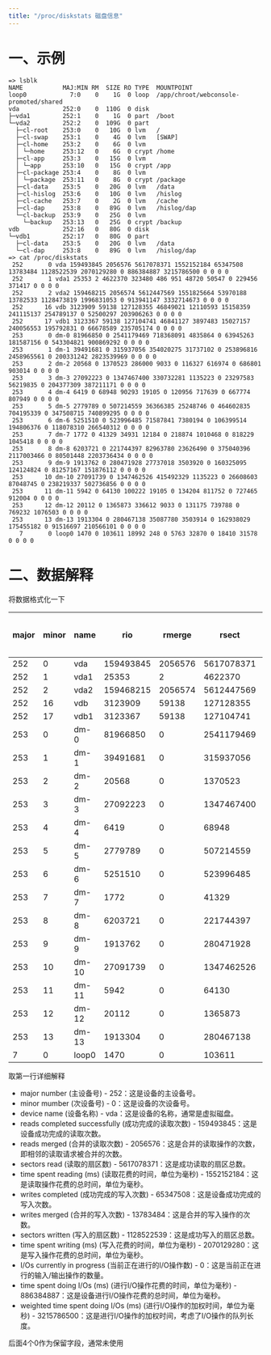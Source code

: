 ```yaml
---
title: "/proc/diskstats 磁盘信息"
---
```


# 一、示例

```shell
=> lsblk
NAME           MAJ:MIN RM  SIZE RO TYPE  MOUNTPOINT
loop0            7:0    0    1G  0 loop  /app/chroot/webconsole-promoted/shared
vda            252:0    0  110G  0 disk
├─vda1         252:1    0    1G  0 part  /boot
└─vda2         252:2    0  109G  0 part
  ├─cl-root    253:0    0   10G  0 lvm   /
  ├─cl-swap    253:1    0    4G  0 lvm   [SWAP]
  ├─cl-home    253:2    0    6G  0 lvm
  │ └─home     253:12   0    6G  0 crypt /home
  ├─cl-app     253:3    0   15G  0 lvm
  │ └─app      253:10   0   15G  0 crypt /app
  ├─cl-package 253:4    0    8G  0 lvm
  │ └─package  253:11   0    8G  0 crypt /package
  ├─cl-data    253:5    0   20G  0 lvm   /data
  ├─cl-hislog  253:6    0   10G  0 lvm   /hislog
  ├─cl-cache   253:7    0    2G  0 lvm   /cache
  ├─cl-dap     253:8    0   89G  0 lvm   /hislog/dap
  └─cl-backup  253:9    0   25G  0 lvm
    └─backup   253:13   0   25G  0 crypt /backup
vdb            252:16   0   80G  0 disk
└─vdb1         252:17   0   80G  0 part
  ├─cl-data    253:5    0   20G  0 lvm   /data
  └─cl-dap     253:8    0   89G  0 lvm   /hislog/dap
=> cat /proc/diskstats
 252       0 vda 159493845 2056576 5617078371 1552152184 65347508 13783484 1128522539 2070129280 0 886384887 3215786500 0 0 0 0
 252       1 vda1 25353 2 4622370 323480 486 951 48720 50547 0 229456 371417 0 0 0 0
 252       2 vda2 159468215 2056574 5612447569 1551825664 53970188 13782533 1128473819 1996831053 0 913941147 3332714673 0 0 0 0
 252      16 vdb 3123909 59138 127128355 46849021 12110593 15158359 241115137 254789137 0 52500297 203906263 0 0 0 0
 252      17 vdb1 3123367 59138 127104741 46841127 3897483 15027157 240056553 195792831 0 66678589 235705174 0 0 0 0
 253       0 dm-0 81966850 0 2541179469 718368091 4835864 0 63945263 181587156 0 543304821 900869292 0 0 0 0
 253       1 dm-1 39491681 0 315937056 354020275 31737102 0 253896816 2458965561 0 200331242 2823539969 0 0 0 0
 253       2 dm-2 20568 0 1370523 286000 9033 0 116327 616974 0 686801 903014 0 0 0 0
 253       3 dm-3 27092223 0 1347467400 330732281 1135223 0 23297583 56219835 0 204377309 387211171 0 0 0 0
 253       4 dm-4 6419 0 68948 90293 19105 0 120956 717639 0 667774 807949 0 0 0 0
 253       5 dm-5 2779789 0 507214559 36366385 25248746 0 464602835 704195339 0 347508715 740899295 0 0 0 0
 253       6 dm-6 5251510 0 523996485 71587841 7380194 0 106399514 194806376 0 118078310 266540312 0 0 0 0
 253       7 dm-7 1772 0 41329 34931 12184 0 218874 1010468 0 818229 1045418 0 0 0 0
 253       8 dm-8 6203721 0 221744397 82963780 23626490 0 375040396 2117003466 0 80501448 2203736434 0 0 0 0
 253       9 dm-9 1913762 0 280471928 27737018 3503920 0 160325095 124124824 0 81257167 151876112 0 0 0 0
 253      10 dm-10 27091739 0 1347462526 415492329 1135223 0 26608603 87048745 0 238219337 502736856 0 0 0 0
 253      11 dm-11 5942 0 64130 100222 19105 0 134204 811752 0 727465 912004 0 0 0 0
 253      12 dm-12 20112 0 1365873 336612 9033 0 131175 739788 0 769232 1076503 0 0 0 0
 253      13 dm-13 1913304 0 280467138 35087780 3503914 0 162938029 175455182 0 91516697 210566101 0 0 0 0
   7       0 loop0 1470 0 103611 18992 248 0 5763 32870 0 18410 31578 0 0 0 0
```

# 二、数据解释

将数据格式化一下

| major | minor | name  | rio       | rmerge  | rsect      | rtime spent(ms) | wio      | wmerge   | wsect      | wtime spent(ms) | running | time spent doing I/O(ms) | weighted time spent doing I/Os (ms) |
| ----- | ----- | ----- | --------- | ------- | ---------- | --------------- | -------- | -------- | ---------- | --------------- | ------- | ------------------------ | ----------------------------------- |
| 252   | 0     | vda   | 159493845 | 2056576 | 5617078371 | 1552152184      | 65347508 | 13783484 | 1128522539 | 2070129280      | 0       | 886384887                | 3215786500                          |
| 252   | 1     | vda1  | 25353     | 2       | 4622370    | 323480          | 486      | 951      | 48720      | 50547           | 0       | 229456                   | 371417                              |
| 252   | 2     | vda2  | 159468215 | 2056574 | 5612447569 | 1551825664      | 53970188 | 13782533 | 1128473819 | 1996831053      | 0       | 913941147                | 3332714673                          |
| 252   | 16    | vdb   | 3123909   | 59138   | 127128355  | 46849021        | 12110593 | 15158359 | 241115137  | 254789137       | 0       | 52500297                 | 203906263                           |
| 252   | 17    | vdb1  | 3123367   | 59138   | 127104741  | 46841127        | 3897483  | 15027157 | 240056553  | 195792831       | 0       | 66678589                 | 235705174                           |
| 253   | 0     | dm-0  | 81966850  | 0       | 2541179469 | 718368091       | 4835864  | 0        | 63945263   | 181587156       | 0       | 543304821                | 900869292                           |
| 253   | 1     | dm-1  | 39491681  | 0       | 315937056  | 354020275       | 31737102 | 0        | 253896816  | 2458965561      | 0       | 200331242                | 2823539969                          |
| 253   | 2     | dm-2  | 20568     | 0       | 1370523    | 286000          | 9033     | 0        | 116327     | 616974          | 0       | 686801                   | 903014                              |
| 253   | 3     | dm-3  | 27092223  | 0       | 1347467400 | 330732281       | 1135223  | 0        | 23297583   | 56219835        | 0       | 204377309                | 387211171                           |
| 253   | 4     | dm-4  | 6419      | 0       | 68948      | 90293           | 19105    | 0        | 120956     | 717639          | 0       | 667774                   | 807949                              |
| 253   | 5     | dm-5  | 2779789   | 0       | 507214559  | 36366385        | 25248746 | 0        | 464602835  | 704195339       | 0       | 347508715                | 740899295                           |
| 253   | 6     | dm-6  | 5251510   | 0       | 523996485  | 71587841        | 7380194  | 0        | 106399514  | 194806376       | 0       | 118078310                | 266540312                           |
| 253   | 7     | dm-7  | 1772      | 0       | 41329      | 34931           | 12184    | 0        | 218874     | 1010468         | 0       | 818229                   | 1045418                             |
| 253   | 8     | dm-8  | 6203721   | 0       | 221744397  | 82963780        | 23626490 | 0        | 375040396  | 2117003466      | 0       | 80501448                 | 2203736434                          |
| 253   | 9     | dm-9  | 1913762   | 0       | 280471928  | 27737018        | 3503920  | 0        | 160325095  | 124124824       | 0       | 81257167                 | 151876112                           |
| 253   | 10    | dm-10 | 27091739  | 0       | 1347462526 | 415492329       | 1135223  | 0        | 26608603   | 87048745        | 0       | 238219337                | 502736856                           |
| 253   | 11    | dm-11 | 5942      | 0       | 64130      | 100222          | 19105    | 0        | 134204     | 811752          | 0       | 727465                   | 912004                              |
| 253   | 12    | dm-12 | 20112     | 0       | 1365873    | 336612          | 9033     | 0        | 131175     | 739788          | 0       | 769232                   | 1076503                             |
| 253   | 13    | dm-13 | 1913304   | 0       | 280467138  | 35087780        | 3503914  | 0        | 162938029  | 175455182       | 0       | 91516697                 | 210566101                           |
| 7     | 0     | loop0 | 1470      | 0       | 103611     | 18992           | 248      | 0        | 5763       | 32870           | 0       | 18410                    | 31578                               |

取第一行详细解释

- major number (主设备号) - 252：这是设备的主设备号。
- minor mumber (次设备号) - 0：这是设备的次设备号。
- device name (设备名称) - vda：这是设备的名称，通常是虚拟磁盘。
- reads completed successfully (成功完成的读取次数) - 159493845：这是设备成功完成的读取次数。
- reads merged (合并的读取次数) - 2056576：这是合并的读取操作的次数，即相邻的读取请求被合并的次数。
- sectors read (读取的扇区数) - 5617078371：这是成功读取的扇区总数。
- time spent reading (ms) (读取花费的时间，单位为毫秒) - 1552152184：这是读取操作花费的总时间，单位为毫秒。
- writes completed (成功完成的写入次数) - 65347508：这是设备成功完成的写入次数。
- writes merged (合并的写入次数) - 13783484：这是合并的写入操作的次数。
- sectors written (写入的扇区数) - 1128522539：这是成功写入的扇区总数。
- time spent writing (ms) (写入花费的时间，单位为毫秒) - 2070129280：这是写入操作花费的总时间，单位为毫秒。
- I/Os currently in progress (当前正在进行的I/O操作数) - 0：这是当前正在进行的输入/输出操作的数量。
- time spent doing I/Os (ms) (进行I/O操作花费的时间，单位为毫秒) - 886384887：这是设备进行I/O操作花费的总时间，单位为毫秒。
- weighted time spent doing I/Os (ms) (进行I/O操作的加权时间，单位为毫秒) - 3215786500：这是进行I/O操作的加权时间，考虑了I/O操作的队列长度。

后面4个0作为保留字段，通常未使用
